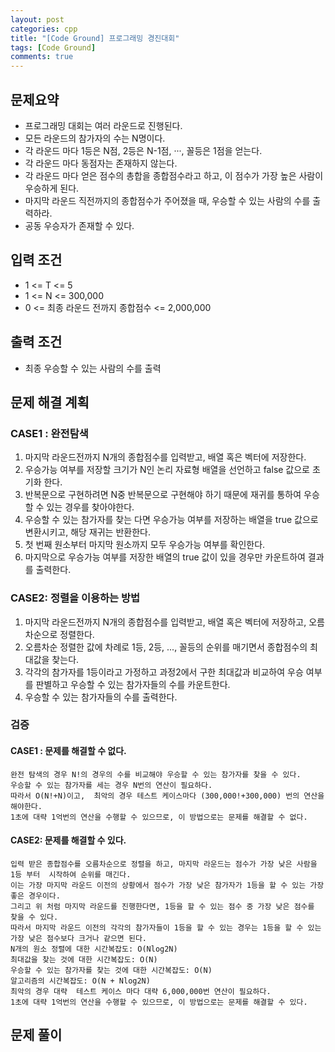 ```yaml
---
layout: post
categories: cpp
title: "[Code Ground] 프로그래밍 경진대회"
tags: [Code Ground]
comments: true
---
```


## 문제요약
- 프로그래밍 대회는 여러 라운드로 진행된다.
- 모든 라운드의 참가자의 수는 N명이다.
- 각 라운드 마다 1등은 N점,  2등은 N-1점, ···, 꼴등은 1점을 얻는다.
- 각 라운드 마다 동점자는 존재하지 않는다.
- 각 라운드 마다 얻은 점수의 총합을 종합점수라고 하고, 이 점수가 가장 높은 사람이 우승하게 된다.
- 마지막 라운드 직전까지의 종합점수가 주어졌을 때, 우승할 수 있는 사람의 수를 출력하라.
- 공동 우승자가 존재할 수 있다.

## 입력 조건
- 1 <= T <= 5
- 1 <= N <= 300,000
- 0 <= 최종 라운드 전까지 종합점수 <= 2,000,000

## 출력 조건
- 최종 우승할 수 있는 사람의 수를 출력

## 문제 해결 계획
### CASE1 : 완전탐색
1. 마지막 라운드전까지 N개의 종합점수를 입력받고, 배열 혹은 벡터에 저장한다.
2. 우승가능 여부를 저장할 크기가 N인 논리 자료형 배열을 선언하고 false 값으로 초기화 한다.
3. 반복문으로 구현하려면 N중 반복문으로 구현해야 하기 때문에 재귀를 통하여 우승할 수 있는 경우를 찾아야한다.
4. 우승할 수 있는 참가자를 찾는 다면 우승가능 여부를 저장하는 배열을 true 값으로 변환시키고, 해당 재귀는 반환한다.
5. 첫 번째 원소부터 마지막 원소까지 모두 우승가능 여부를 확인한다.
6. 마지막으로 우승가능 여부를 저장한 배열의 true 값이 있을 경우만 카운트하여 결과를 출력한다.

### CASE2: 정렬을 이용하는 방법
1. 마지막 라운드전까지 N개의 종합점수를 입력받고, 배열 혹은 벡터에 저장하고, 오름차순으로 정렬한다.
2. 오름차순 정렬한 값에 차례로 1등, 2등, ..., 꼴등의 순위를 매기면서 종합점수의 최대값을 찾는다.
3. 각각의 참가자를 1등이라고 가정하고 과정2에서 구한 최대값과 비교하여 우승 여부를 판별하고 우승할 수 있는 참가자들의 수를 카운트한다.
4. 우승할 수 있는 참가자들의 수를 출력한다.


### 검증
#### CASE1 : 문제를 해결할 수 없다.
```
완전 탐색의 경우 N!의 경우의 수를 비교해야 우승할 수 있는 참가자를 찾을 수 있다.
우승할 수 있는 참가자를 세는 경우 N번의 연산이 필요하다.
따라서 O(N!+N)이고,  최악의 경우 테스트 케이스마다 (300,000!+300,000) 번의 연산을 해야한다.
1초에 대략 1억번의 연산을 수행할 수 있으므로, 이 방법으로는 문제를 해결할 수 없다.
```
#### CASE2: 문제를 해결할 수 있다.
```
입력 받은 종합점수를 오름차순으로 정렬을 하고, 마지막 라운드는 점수가 가장 낮은 사람을 1등 부터  시작하여 순위를 매긴다.
이는 가장 마지막 라운드 이전의 상황에서 점수가 가장 낮은 참가자가 1등을 할 수 있는 가장 좋은 경우이다.
그리고 위 처럼 마지막 라운드를 진행한다면, 1등을 할 수 있는 점수 중 가장 낮은 점수를 찾을 수 있다.
따라서 마지막 라운드 이전의 각각의 참가자들이 1등을 할 수 있는 경우는 1등을 할 수 있는 가장 낮은 점수보다 크거나 같으면 된다.
N개의 원소 정렬에 대한 시간복잡도: O(Nlog2N)
최대값을 찾는 것에 대한 시간복잡도: O(N)
우승할 수 있는 참가자를 찾는 것에 대한 시간복잡도: O(N)
알고리즘의 시간복잡도: O(N + Nlog2N)
최악의 경우 대략  테스트 케이스 마다 대략 6,000,000번 연산이 필요하다.
1초에 대략 1억번의 연산을 수행할 수 있으므로, 이 방법으로는 문제를 해결할 수 있다.
```

## 문제 풀이
<script src="https://gist.github.com/junbly/f7cd5db1b636e72da7c3e6de24b1b912.js"></script>
